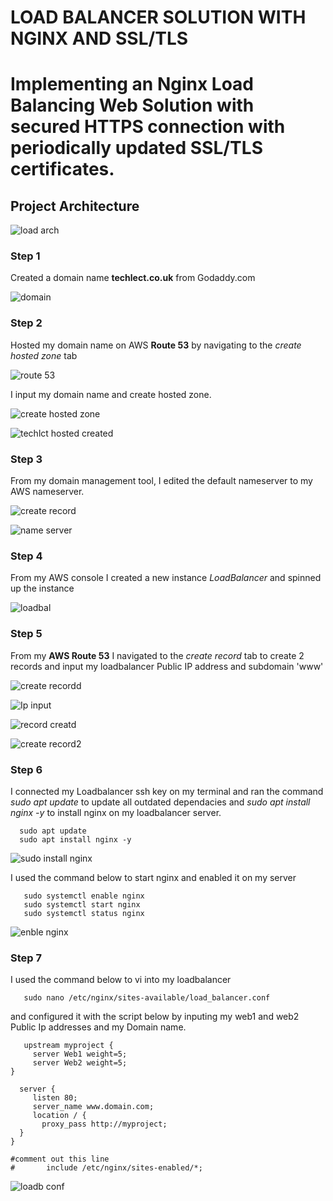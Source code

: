 # LOAD BALANCER SOLUTION WITH NGINX AND SSL/TLS

#  Implementing an Nginx Load Balancing Web Solution with secured HTTPS connection with periodically updated SSL/TLS certificates.


## Project Architecture 
![load arch](https://user-images.githubusercontent.com/79808404/188480776-ab82641a-b81d-4892-9a38-a9ccb63f2ddf.png)

### Step 1
  Created a domain name **techlect.co.uk** from Godaddy.com
 
 ![domain](https://user-images.githubusercontent.com/79808404/188496945-c62d7b62-3c12-4c47-ad5b-613894d8fde3.JPG)


### Step 2
 Hosted my domain name on AWS **Route 53** by navigating to the _create hosted zone_ tab
 
 ![route 53](https://user-images.githubusercontent.com/79808404/188502539-9bae568d-02d9-4756-a492-7b7dfd28e011.JPG)

I input my domain name and create hosted zone.
 
 ![create hosted zone](https://user-images.githubusercontent.com/79808404/188503165-62989e14-2c49-4a77-b3b0-dd4d8cca035e.JPG)

 ![techlct hosted created](https://user-images.githubusercontent.com/79808404/188503599-1492a06f-2aa2-4f6c-af5e-06cc3e6d823f.JPG)
 
 
 ### Step 3
  
   From my domain management tool, I edited the default nameserver to my AWS nameserver.
   
   ![create record](https://user-images.githubusercontent.com/79808404/188624422-0ac8fd49-3f22-47df-81fe-dcb21a11c361.JPG)

   
   ![name server](https://user-images.githubusercontent.com/79808404/188624378-35d65ed7-9cef-4b6b-83bf-c49b28a31398.JPG)
   
   
   ### Step 4
   From my AWS console I created a new instance _LoadBalancer_  and spinned up the instance
   
   ![loadbal](https://user-images.githubusercontent.com/79808404/188635431-b0bb8f46-6b7b-40ed-a8bc-b08fdd58e2ed.JPG)
   
   
   ### Step 5
   
   From my **AWS Route 53** I navigated to the _create record_ tab to create 2 records and input my loadbalancer Public IP  address and subdomain 'www'
   
   ![create recordd](https://user-images.githubusercontent.com/79808404/188641269-a14d30dd-b5a0-4a5e-8f22-e4cd0e994a38.JPG)

 
   ![Ip input](https://user-images.githubusercontent.com/79808404/188642363-a750a996-2d0b-4d0d-a7a4-a4f7dc8eccd2.JPG)
 
 
   ![record creatd](https://user-images.githubusercontent.com/79808404/188644179-16663d90-bc68-40b5-b1f1-1a1a716a4dd3.JPG)

   
   ![create record2](https://user-images.githubusercontent.com/79808404/188646140-5a7df990-5570-49e2-b110-5a9be835a054.JPG)

   
   ### Step 6
   I connected my Loadbalancer ssh key on my terminal and ran the command _sudo apt update_ to update all outdated dependacies and _sudo apt install nginx -y_ to install nginx on my loadbalancer server.
   
      sudo apt update
      sudo apt install nginx -y
   
   ![sudo install nginx](https://user-images.githubusercontent.com/79808404/188657856-07d951b5-a713-49da-8795-f64d1f204a05.JPG)

   
 I used the command below to start nginx and enabled it on my server
      
       sudo systemctl enable nginx
       sudo systemctl start nginx
       sudo systemctl status nginx
       
   ![enble nginx](https://user-images.githubusercontent.com/79808404/188659447-bee40ad5-22d5-4837-9b44-1484c10f6a5e.JPG)

  ### Step 7
   I used the command below to vi into my loadbalancer 
     
       sudo nano /etc/nginx/sites-available/load_balancer.conf
       
   and configured it with the script below by inputing my web1 and web2 Public Ip addresses and my Domain name.
   
       upstream myproject {
         server Web1 weight=5;
         server Web2 weight=5;
    }

      server {
         listen 80;
         server_name www.domain.com;
         location / {
           proxy_pass http://myproject;
      }
    }

    #comment out this line
    #       include /etc/nginx/sites-enabled/*;
        
        
   ![loadb conf](https://user-images.githubusercontent.com/79808404/188672254-272053de-a48a-4f61-a5b7-4748e4d51b7b.JPG)

   
   
   
   
   
   
   
   
   
   
   
   
   
   
   

